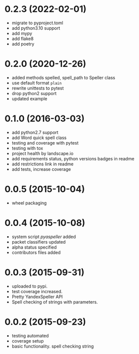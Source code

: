 # 0.2.3 (2022-02-01)
* migrate to pyproject.toml
* add python3.10 support
* add mypy
* add flake8
* add poetry


# 0.2.0 (2020-12-26)
* added methods spelled, spell_path to Speller class
* use default format `plain`
* rewrite unittests to pytest
* drop python2 support
* updated example


# 0.1.0 (2016-03-03)
* add python2.7 support
* add Word quick spell class
* testing and coverage with pytest
* testing with tox
* project health by landscape.io
* add requirements status, python versions badges in readme
* add restrictions link in readme
* add tests, increase coverage


# 0.0.5 (2015-10-04)
* wheel packaging


# 0.0.4 (2015-10-08)
* system script *pyaspeller* added
* packet classifiers updated
* alpha status specified
* contributors files added


# 0.0.3 (2015-09-31)
* uploaded to pypi.
* test coverage increased.
* Pretty YandexSpeller API
* Spell checking of strings with parameters.


# 0.0.2 (2015-09-23)
* testing automated
* coverage setup
* basic functionality. spell checking string
